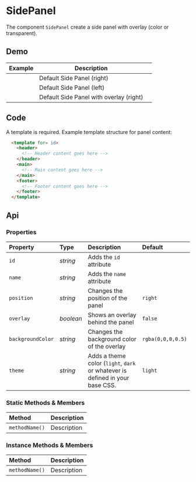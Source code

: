 # SidePanel
The component `SidePanel` create a side panel with overlay (color or transparent).

## Demo

<table class="example">
  <thead>
    <tr>
      <th>Example</th>
      <th>Description</th>
      <th></th>
    </tr>
  </thead>
  <tbody>
    <tr>
      <td>
        <side-panel id="side-panel-example-1"></side-panel>
        <input-button id="side-panel-link-example-1" value="Click to open"></input-button>
      </td>
      <td>Default Side Panel (right)</td>
      <td>
        <icon-container src="./sprite.svg#code"></icon-container>
      </td>
    </tr>
    <tr>
      <td>
        <side-panel id="side-panel-example-2" position="left"></side-panel>
        <input-button id="side-panel-link-example-2" value="Click to open"></input-button>
      </td>
      <td>Default Side Panel (left)</td>
      <td>
        <icon-container src="./sprite.svg#code"></icon-container>
      </td>
    </tr>
    <tr>
      <td>
        <side-panel id="side-panel-example-3" overlay="true"></side-panel>
        <input-button id="side-panel-link-example-3" value="Click to open"></input-button>
      </td>
      <td>Default Side Panel with overlay (right)</td>
      <td>
        <icon-container src="./sprite.svg#code"></icon-container>
      </td>
    </tr>
  </tbody>
</table>

<template for="side-panel-example-1">
  <header></header>
  <main>
    <p>This is a panel</p>
  </main>
  <footer>
    <button>Cancel</button>
    <button>Confirm</button>
  </footer>
</template>

<template for="side-panel-example-2">
  <header></header>
  <main>
    <p>This is a panel but on the left</p>
  </main>
  <footer>
    <button>Cancel</button>
    <button>Confirm</button>
  </footer>
</template>

<template for="side-panel-example-3">
  <header></header>
  <main>
    <p>This is a panel with an overlay</p>
  </main>
  <footer>
    <input-button>Cancel</input-button>
    <input-button>Confirm</input-button>
  </footer>
</template>

<script>
  {
    const panelLink1 = document.getElementById('side-panel-link-example-1')
    const panel1 = document.getElementById('side-panel-example-1')
    panelLink1.addEventListener('click', e => panel1.show())

    const panelLink2 = document.getElementById('side-panel-link-example-2')
    const panel2 = document.getElementById('side-panel-example-2')
    panelLink2.addEventListener('click', e => panel2.show())

    const panelLink3 = document.getElementById('side-panel-link-example-3')
    const panel3 = document.getElementById('side-panel-example-3')
    panelLink3.addEventListener('click', e => panel3.show())
  }
</script>

## Code

A template is required. Example template structure for panel content:

```html
  <template for= id>
    <header>
      <!-- Header content goes here -->
    </header>
    <main>
      <!-- Main content goes here -->
    </main>
    <footer>
      <!-- Footer content goes here -->
    </footer>
  </template>
```

## Api

### Properties

| Property | Type | Description | Default |
| :--- | :--- | :--- | :--- |
| `id` | *string* | Adds the `id` attribute | |
| `name` | *string* | Adds the `name` attribute | |
| `position` | *string* | Changes the position of the panel | `right` |
| `overlay` | *boolean* | Shows an overlay behind the panel | `false` |
| `backgroundColor` | *string* | Changes the background color of the overlay | `rgba(0,0,0,0.5)` |
| `theme` | *string* | Adds a theme color (`light`, `dark` or whatever is defined in your base CSS. | `light` |

### Static Methods & Members

| Method | Description |
| :--- | :--- |
| `methodName()` | Description |

### Instance Methods & Members

| Method | Description |
| :--- | :--- |
| `methodName()` | Description |
